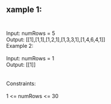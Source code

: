 ## xample 1: <br> <br> 
Input: numRows = 5 <br> 
Output: [[1],[1,1],[1,2,1],[1,3,3,1],[1,4,6,4,1]] <br> 
Example 2: <br> <br> 
Input: numRows = 1 <br> 
Output: [[1]] <br> <br> <br> 
Constraints: <br> <br> 
1 <= numRows <= 30 <br> 
